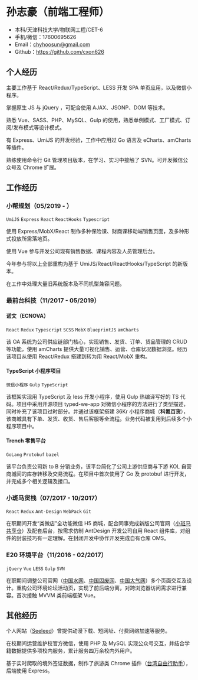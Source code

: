 # 孙志豪（前端工程师）
- 本科/天津科技大学/物联网工程/CET-6
- 手机/微信：17600695626
- Email：chyhoosun@gmail.com
- Github：https://github.com/cxon626

## 个人经历
主要工作基于 React/Redux/TypeScript、LESS 开发 SPA 单页应用，以及微信小程序。

掌握原生 JS 与 jQuery ，可配合使用 AJAX、JSONP、DOM 等技术。

熟悉 Vue、SASS、PHP、MySQL、Gulp 的使用，熟悉单例模式、工厂模式、订阅/发布模式等设计模式。

有 Express、UmiJS 的开发经验，工作中应用过 Go 语言及 eCharts、amCharts 等插件。

熟练使用命令行 Git 管理项目版本，在学习、实习中接触了 SVN。可开发微信公众号及 Chrome 扩展。

## 工作经历
### 小帮规划（05/2019 - ）
`UmiJS` `Express` `React` `ReactHooks` `Typescript`

使用 Express/MobX/React 制作多种保险课、财商课移动端销售页面，及多种形式投放所需落地页。

使用 Vue 参与开发公司现有销售数据、课程内容及人员管理后台。

今年参与将以上全部重构为基于 UmiJS/React/ReactHooks/TypeScript 的新版本。

在工作中处理大量旧系统版本及不同机型兼容问题。

### 最前台科技（11/2017 - 05/2019）
#### 诺文（ECNOVA）
`React` `Redux` `Typescript` `SCSS` `MobX` `BlueprintJS` `amCharts`

该 OA 系统为公司供应链部门核心，实现销售、发货、订单、货品管理的 CRUD 等功能，使用 amCharts 提供大量可视化销售、运营、仓库状况数据浏览。经历该项目从使用 React/Redux 搭建到转为用 React/MobX 重构。
#### TypeScript 小程序项目
`微信小程序` `Gulp` `TypeScript`

该框架实现用 TypeScript 及 less 开发小程序，使用 Gulp 热编译写好的 TS 代码。项目中采用开源项目 typed-we-app 对微信小程序的方法进行了类型描述，同时补充了该项目过时部分。并通过该框架搭建 36Kr 小程序商城（**科氪百货**），该商城具有下单、发货、收货、售后客服等全流程。业务代码被复用到后续多个小程序项目中。
#### Trench 零售平台
`GoLang` `Protobuf` `bazel`

该平台负责公司新 to B 分销业务，该平台简化了公司上游供应商与下游 KOL 自营商城间的库存转移及交易流程。在项目中首次使用了 Go 及 protobuf 进行开发，并完成多个相关逻辑及接口。

### 小斑马货栈（07/2017 - 10/2017）
`React` `Redux` `Ant-Design` `WebPack` `Git`

在职期间开发“类微店”全功能微信 H5 商城，配合同事完成新版公司官网（[小斑马共享仓](https://oms.xbmhz.com/)）及配套后台，按需求仿制 AntDesign 开发公司自用 React 组件库，对组件的封装技巧有一定理解。在封闭开发中协作开发完成自有仓库 OMS。

### E20 环境平台（11/2016 - 02/2017）
`jQuery` `Vue` `LESS` `Gulp` `SVN`

在职期间调整公司官网（[中国水网](http://www.h2o-china.com/)、[中国固废网](http://www.solidwaste.com.cn/)、[中国大气网](http://www.chndaqi.com/)）多个页面交互及设计。重构公司环境论坛活动页，实现了前后端分离，对跨浏览器访问需求进行兼容。首次接触 MVVM 类前端框架 Vue。

## 其他经历
个人网站（[Seeleed](http://seeleed.com/)）曾提供动漫下载、短网址、付费网络加速等服务。

在校期间运营维护校官方微信，使用 PHP 及 MySQL 实现公众号交互，并结合学籍数据提供多项校内服务，累计服务四万余校内外用户。

基于实时爬取的境外签证数据，制作了旅游类 Chrome 插件（[台湾自由行助手](https://chrome.google.com/webstore/detail/台灣自由行助手-taiwan-visa-data/fcgmbjlkgbljgcbkaambjfmpobbkannn)），后端使用 Express。
